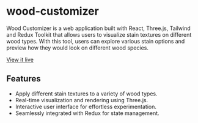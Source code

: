 # wood-customizer
Wood Customizer is a web application built with React, Three.js, Tailwind and Redux Toolkit that allows users to visualize stain textures on different wood types. With this tool, users can explore various stain options and preview how they would look on different wood species.

[View it live](https://aquamarine-marzipan-7f787d.netlify.app)


## Features

- Apply different stain textures to a variety of wood types.
- Real-time visualization and rendering using Three.js.
- Interactive user interface for effortless experimentation.
- Seamlessly integrated with Redux for state management.
